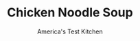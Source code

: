 ---
layout: ../../layouts/MarkdownPostLayout.astro
title: Chicken Noodle Soup
author: America's Test Kitchen
pubDate: 2023-03-15
description: "Chicken noodle soup may cure the common cold, but that doesnt mean it always tastes particularly good. How do you make perfect chicken noodle soup?"
image_url: https://res.cloudinary.com/hksqkdlah/image/upload/ar_1:1,c_fill,dpr_2.0,f_auto,fl_lossy.progressive.strip_profile,g_faces:auto,q_auto:low,w_344/4929_sfs-am06-chickennoodlesoup-319436
tags: ["Main Courses","Pasta","Chicken","Soups","Cook's Country TV","Cook's Extras"]
calories: 4450
protein: 34
carbohydrates: 17
fats: 
fiber: 2
ingredients: ["12 , bone-in, skin-on chicken thighs (about 4 pounds)",", Salt and pepper","1 tablespoon, vegetable oil","1 , medium onion, chopped","3 quarts, water","2 , bay leaves","2 large, boneless, skinless chicken breasts (about 1 pound)","1 tablespoon, vegetable oil","1 , medium onion, chopped fine","1 , carrot, sliced thin","1 rib, celery, halved lengthwise, then sliced thin","2 teaspoons, minced fresh thyme leaves","6 ounces, wide egg noodles","1/4 cup, minced fresh parsley leaves",", Salt and pepper"]
serves: 10
time: ""
instructions: ["For the broth: Pat thighs dry with paper towels and season with salt and pepper. Heat oil in large Dutch oven over medium-high heat until smoking. Cook half of thighs skin side down until deep golden brown, about 6 minutes. Turn thighs and lightly brown second side, about 2 minutes. Transfer to strainer-lined large bowl. Repeat with remaining thighs and transfer to strainer; discard fat in bowl. Pour off fat from pot, add onion, and cook over medium heat until just softened, about 3 minutes. Meanwhile, remove and discard skin from thighs. Add thighs, water, bay leaves, and 1 tablespoon salt to pot. Cover and simmer for 30 minutes. Add chicken breasts and continue simmering until broth is rich and flavorful, about 15 minutes.","Strain broth into large container, let stand at least 10 minutes, then remove fat from surface. Meanwhile, transfer chicken to cutting board to cool. Once cooled, remove thigh meat from bones, shred, and reserve for another use (can refrigerate for up to 2 days or freeze for up to 1 month). Shred breast meat and reserve for soup.","For the soup: Heat oil in now-empty Dutch oven over medium-high heat until shimmering. Add onion, carrot, and celery and cook until onion has softened, 3 to 4 minutes. Stir in thyme and broth and simmer until vegetables are tender, about 15 minutes. Add noodles and shredded breast meat and simmer until noodles are just tender, about 5 minutes. Off heat, stir in parsley and season with salt and pepper. Serve.","MAKE AHEAD: The broth (and shredded breast meat) for this soup can be refrigerated for up to 2 days or frozen for up to 1 month before being used to make soup. To avoid soggy noodles and vegetables, finish the soup (step 3 in the recipe) just before you plan on serving it."]
nutrition: ["553 mg Potassium","351 mg Phosphorus","51 mg Calcium","2 mg Iron","57 mg Magnesium","1308 mg Sodium","2 mg Zinc","26 g Fat","11 mg Niacin (B3)","11 g Monounsaturated","5 g Polyunsaturated","4 mg Vitamin C","171 mg Cholesterol","6 g Saturated","2 g Fiber","34 µg Folic acid","21 µg Folate (food)","1 g Sugars","34 µg Vitamin K","429 g Water","17 g Carbs","79 µg Folate equivalent (total)","34 g Protein","1 mg Vitamin E","69 µg Vitamin A","445 kcal Energy","4450 calories"]
notes: "The thighs are used to flavor the broth; once the broth is strained, shred the thigh meat and reserve it for a salad or pot pie. If you prefer dark meat in your soup, you can omit the chicken breasts and add the shredded thigh meat to the soup instead."
---